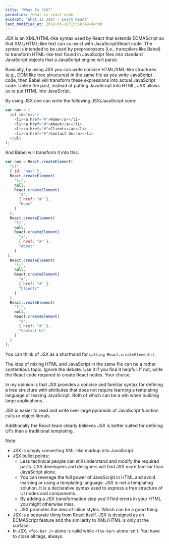 ```yaml
---
title: "What Is JSX?"
permalink: /what-is-react-node
excerpt: "What Is JSX? - Learn React"
last_modified_at: 2018-05-18T15:58:49-04:00
---
```


JSX is an XML/HTML-like syntax used by React that extends ECMAScript so that XML/HTML-like text can co-exist with JavaScript/React code. The syntax is intended to be used by preprocessors (i.e., transpilers like Babel) to transform HTML-like text found in JavaScript files into standard JavaScript objects that a JavaScript engine will parse.

Basically, by using JSX you can write concise HTML/XML-like structures (e.g., DOM like tree structures) in the same file as you write JavaScript code, then Babel will transform these expressions into actual JavaScript code. Unlike the past, instead of putting JavaScript into HTML, JSX allows us to put HTML into JavaScript.

By using JSX one can write the following JSX/JavaScript code:

```javascript
var nav = (
  <ul id="nav">
    <li><a href="#">Home</a></li>
    <li><a href="#">About</a></li>
    <li><a href="#">Clients</a></li>
    <li><a href="#">Contact Us</a></li>
  </ul>
);
```

And Babel will transform it into this:

```javascript
var nav = React.createElement(
  "ul",
  { id: "nav" },
  React.createElement(
    "li",
    null,
    React.createElement(
      "a",
      { href: "#" },
      "Home"
    )
  ),
  React.createElement(
    "li",
    null,
    React.createElement(
      "a",
      { href: "#" },
      "About"
    )
 ),
  React.createElement(
    "li",
    null,
    React.createElement(
      "a",
      { href: "#" },
      "Clients"
    )
  ),
  React.createElement(
    "li",
    null,
    React.createElement(
      "a",
      { href: "#" },
      "Contact Us"
    )
  )
);
```

You can think of JSX as a shorthand for `calling React.createElement()`.

The idea of mixing HTML and JavaScript in the same file can be a rather contentious topic. Ignore the debate. Use it if you find it helpful. If not, write the React code required to create React nodes. Your choice.

In my opinion is that JSX provides a concise and familiar syntax for defining a tree structure with attributes that does not require learning a templating language or leaving JavaScript. Both of which can be a win when building large applications.

JSX is easier to read and write over large pyramids of JavaScript function calls or object literals. 

Additionally the React team clearly believes JSX is better suited for defining UI's than a traditional templating.

Note:

* JSX is simply converting XML-like markup into JavaScript.
* JSX bullet points:
  * Less technical people can still understand and modify the required parts. CSS developers and designers will find JSX more familiar than JavaScript alone.
  * You can leverage the full power of JavaScript in HTML and avoid learning or using a templating language. JSX is not a templating solution. It is a declarative syntax used to express a tree structure of UI nodes and components.
  * By adding a JSX transformation step you'll find errors in your HTML you might otherwise miss.
  * JSX promotes the idea of inline styles. Which can be a good thing.
* JSX is a separate thing from React itself. JSX is designed as an ECMAScript feature and the similarity to XML/HTML is only at the surface.
* In JSX, `<foo-bar />` alone is valid while `<foo-bar>` alone isn't. You have to close all tags, always.
